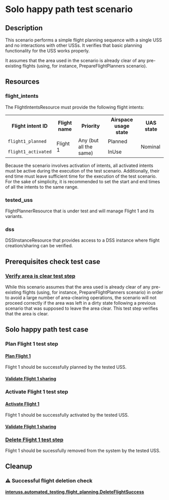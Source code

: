 # Solo happy path test scenario

## Description
This scenario performs a simple flight planning sequence with a single USS and no interactions with other USSs.  It
verifies that basic planning functionality for the USS works properly.

It assumes that the area used in the scenario is already clear of any pre-existing flights (using, for instance,
PrepareFlightPlanners scenario).

## Resources
### flight_intents
The FlightIntentsResource must provide the following flight intents:

<table>
  <tr>
    <th>Flight intent ID</th>
    <th>Flight name</th>
    <th>Priority</th>
    <th>Airspace usage state</th>
    <th>UAS state</th>
  </tr>
  <tr>
    <td><code>flight1_planned</code></td>
    <td rowspan="2">Flight 1</td>
    <td rowspan="2">Any (but all the same)</td>
    <td>Planned</td>
    <td rowspan="2">Nominal</td>
  </tr>
  <tr>
    <td><code>flight1_activated</code></td>
    <td>InUse</td>
  </tr>
</table>

Because the scenario involves activation of intents, all activated intents must be active during the execution of the
test scenario. Additionally, their end time must leave sufficient time for the execution of the test scenario. For the
sake of simplicity, it is recommended to set the start and end times of all the intents to the same range.

### tested_uss
FlightPlannerResource that is under test and will manage Flight 1 and its variants.

### dss
DSSInstanceResource that provides access to a DSS instance where flight creation/sharing can be verified.

## Prerequisites check test case

### [Verify area is clear test step](../clear_area_validation.md)

While this scenario assumes that the area used is already clear of any pre-existing flights (using, for instance, PrepareFlightPlanners scenario) in order to avoid a large number of area-clearing operations, the scenario will not proceed correctly if the area was left in a dirty state following a previous scenario that was supposed to leave the area clear.  This test step verifies that the area is clear.

## Solo happy path test case

### Plan Flight 1 test step

#### [Plan Flight 1](../../../flight_planning/plan_flight_intent.md)
Flight 1 should be successfully planned by the tested USS.

#### [Validate Flight 1 sharing](../validate_shared_operational_intent.md)

### Activate Flight 1 test step

#### [Activate Flight 1](../../../flight_planning/activate_flight_intent.md)
Flight 1 should be successfully activated by the tested USS.

#### [Validate Flight 1 sharing](../validate_shared_operational_intent.md)

### [Delete Flight 1 test step](../../../flight_planning/delete_flight_intent.md)
Flight 1 should be sucessfully removed from the system by the tested USS.

## Cleanup
### ⚠️ Successful flight deletion check
**[interuss.automated_testing.flight_planning.DeleteFlightSuccess](../../../../requirements/interuss/automated_testing/flight_planning.md)**
